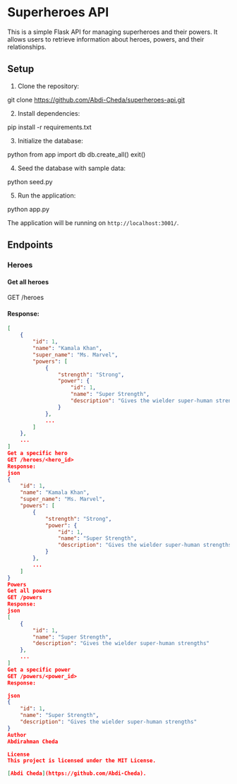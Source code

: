 # Superheroes API

This is a simple Flask API for managing superheroes and their powers. It allows users to retrieve information about heroes, powers, and their relationships.

## Setup

1. Clone the repository:

git clone https://github.com/Abdi-Cheda/superheroes-api.git

2. Install dependencies:

pip install -r requirements.txt

3. Initialize the database:

python
from app import db
db.create_all()
exit()

4. Seed the database with sample data:

python seed.py

5. Run the application:

python app.py

The application will be running on `http://localhost:3001/`.

## Endpoints

### Heroes

#### Get all heroes

GET /heroes

#### Response:
```json
[
    {
        "id": 1,
        "name": "Kamala Khan",
        "super_name": "Ms. Marvel",
        "powers": [
            {
                "strength": "Strong",
                "power": {
                    "id": 1,
                    "name": "Super Strength",
                    "description": "Gives the wielder super-human strengths"
                }
            },
            ...
        ]
    },
    ...
]
Get a specific hero
GET /heroes/<hero_id>
Response:
json
{
    "id": 1,
    "name": "Kamala Khan",
    "super_name": "Ms. Marvel",
    "powers": [
        {
            "strength": "Strong",
            "power": {
                "id": 1,
                "name": "Super Strength",
                "description": "Gives the wielder super-human strengths"
            }
        },
        ...
    ]
}
Powers
Get all powers
GET /powers
Response:
json
[
    {
        "id": 1,
        "name": "Super Strength",
        "description": "Gives the wielder super-human strengths"
    },
    ...
]
Get a specific power
GET /powers/<power_id>
Response:

json
{
    "id": 1,
    "name": "Super Strength",
    "description": "Gives the wielder super-human strengths"
}
Author
Abdirahman Cheda

License
This project is licensed under the MIT License.

[Abdi Cheda](https://github.com/Abdi-Cheda).